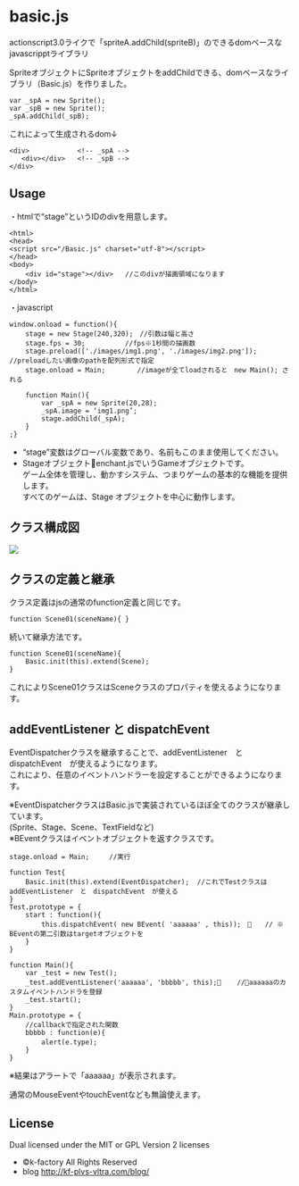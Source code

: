 basic.js
========

actionscript3.0ライクで「spriteA.addChild(spriteB)」のできるdomベースなjavascripptライブラリ

SpriteオブジェクトにSpriteオブジェクトをaddChildできる、domベースなライブラリ（Basic.js）を作りました。

    var _spA = new Sprite();
    var _spB = new Sprite();
    _spA.addChild(_spB);
これによって生成されるdom↓

    <div>            <!-- _spA -->
       <div></div>   <!-- _spB -->
    </div>


Usage
-----

・htmlで“stage”というIDのdivを用意します。  

    <html>
    <head>
    <script src="/Basic.js" charset="utf-8"></script>
    </head>
    <body>
        <div id="stage"></div>   //このdivが描画領域になります
    </body>
    </html>
     

・javascript

    window.onload = function(){
        stage = new Stage(240,320);　//引数は幅と高さ
        stage.fps = 30;　　　　　　//fps※1秒間の描画数
        stage.preload(['./images/img1.png', './images/img2.png']);   //preloadしたい画像のpathを配列形式で指定
        stage.onload = Main;        //imageが全てloadされると　new Main(); される
        
        function Main(){
            var _spA = new Sprite(20,28);
            _spA.image = ‘img1.png’;
            stage.addChild(_spA);
        }
    ;}

- “stage”変数はグローバル変数であり、名前もこのまま使用してください。
- Stageオブジェクトenchant.jsでいうGameオブジェクトです。  
ゲーム全体を管理し、動かすシステム、つまりゲームの基本的な機能を提供します。   
すべてのゲームは、Stage オブジェクトを中心に動作します。 


クラス構成図
------------
<img src="https://raw.github.com/youtakanke/basic.js/master/images/basic_class.png">

クラスの定義と継承
------------------
クラス定義はjsの通常のfunction定義と同じです。

    function Scene01(sceneName){ }

続いて継承方法です。 

    function Scene01(sceneName){
        Basic.init(this).extend(Scene);
    }
    
これによりScene01クラスはSceneクラスのプロパティを使えるようになります。  


addEventListener と dispatchEvent
---------------------------------

EventDispatcherクラスを継承することで、addEventListener　と　dispatchEvent　が使えるようになります。  
これにより、任意のイベントハンドラーを設定することができるようになります。  
  
※EventDispatcherクラスはBasic.jsで実装されているほぼ全てのクラスが継承しています。  
 (Sprite、Stage、Scene、TextFieldなど)  
※BEventクラスはイベントオブジェクトを返すクラスです。  



    stage.onload = Main;　　　//実行

    function Test{
        Basic.init(this).extend(EventDispatcher);  //これでTestクラスは　addEventListener　と　dispatchEvent　が使える
    }
    Test.prototype = {
        start : function(){
            this.dispatchEvent( new BEvent( 'aaaaaa' , this));　　　// ※ BEventの第二引数はtargetオブジェクトを
        }
    }
    
    function Main(){
        var _test = new Test();
        _test.addEventListener('aaaaaa', 'bbbbb', this);    //aaaaaaのカスタムイベントハンドラを登録
        _test.start();
    }
    Main.prototype = {
        //callbackで指定された関数
        bbbbb : function(e){
            alert(e.type);　　
        }
    }

※結果はアラートで「aaaaaa」が表示されます。  
  
通常のMouseEventやtouchEventなども無論使えます。  


License
---------
Dual licensed under the MIT or GPL Version 2 licenses


- ©k-factory All Rights Reserved
- blog http://kf-plvs-vltra.com/blog/